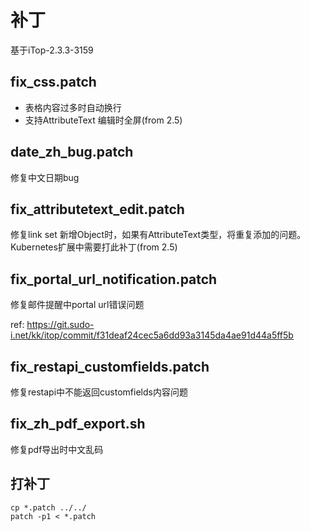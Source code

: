 # 补丁

基于iTop-2.3.3-3159

## fix_css.patch
- 表格内容过多时自动换行
- 支持AttributeText 编辑时全屏(from 2.5)

## date_zh_bug.patch
修复中文日期bug

## fix_attributetext_edit.patch
修复link set 新增Object时，如果有AttributeText类型，将重复添加的问题。Kubernetes扩展中需要打此补丁(from 2.5)

## fix_portal_url_notification.patch
修复邮件提醒中portal url错误问题

ref: https://git.sudo-i.net/kk/itop/commit/f31deaf24cec5a6dd93a3145da4ae91d44a5ff5b

## fix_restapi_customfields.patch
修复restapi中不能返回customfields内容问题

## fix_zh_pdf_export.sh
修复pdf导出时中文乱码

## 打补丁
```
cp *.patch ../../
patch -p1 < *.patch
```
